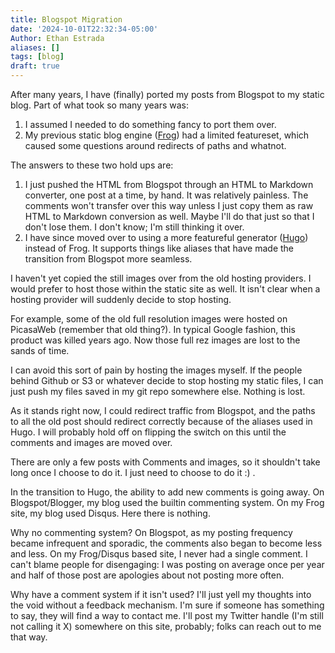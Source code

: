 ```yaml
---
title: Blogspot Migration
date: '2024-10-01T22:32:34-05:00'
Author: Ethan Estrada
aliases: []
tags: [blog]
draft: true
---
```


After many years, I have (finally) ported my posts
from Blogspot to my static blog.
Part of what took so many years was:

1. I assumed I needed to do something fancy to port them over.
2. My previous static blog engine ([Frog](https://github.com/greghendershott/frog))
   had a limited featureset,
   which caused some questions around redirects of paths and whatnot.

The answers to these two hold ups are:

1. I just pushed the HTML from Blogspot through an HTML to Markdown converter,
   one post at a time, by hand.
   It was relatively painless.
   The comments won't transfer over this way
   unless I just copy them as raw HTML to Markdown conversion as well.
   Maybe I'll do that just so that I don't lose them.
   I don't know; I'm still thinking it over.
2. I have since moved over to using a more featureful generator ([Hugo](https://gohugo.io/))
   instead of Frog.
   It supports things like aliases
   that have made the transition from Blogspot more seamless.

I haven't yet copied the still images over from the old hosting providers.
I would prefer to host those within the static site as well.
It isn't clear when a hosting provider will suddenly decide to stop hosting.

For example, some of the old full resolution images were hosted on PicasaWeb
(remember that old thing?).
In typical Google fashion,
this product was killed years ago.
Now those full rez images are lost to the sands of time.

I can avoid this sort of pain by hosting the images myself.
If the people behind Github or S3 or whatever decide to stop hosting my static files,
I can just push my files saved in my git repo somewhere else.
Nothing is lost.

As it stands right now, I could redirect traffic from Blogspot,
and the paths to all the old post should redirect correctly
because of the aliases used in Hugo.
I will probably hold off on flipping the switch on this
until the comments and images are moved over.

There are only a few posts with Comments and images,
so it shouldn't take long once I choose to do it.
I just need to choose to do it :) .

In the transition to Hugo,
the ability to add new comments is going away.
On Blogspot/Blogger, my blog used the builtin commenting system.
On my Frog site, my blog used Disqus.
Here there is nothing.

Why no commenting system?
On Blogspot, as my posting frequency became infrequent and sporadic,
the comments also began to become less and less.
On my Frog/Disqus based site,
I never had a single comment.
I can't blame people for disengaging:
I was posting on average once per year
and half of those post are apologies about not posting more often.

Why have a comment system if it isn't used?
I'll just yell my thoughts into the void
without a feedback mechanism.
I'm sure if someone has something to say,
they will find a way to contact me.
I'll post my Twitter handle (I'm still not calling it X) somewhere on this site,
probably;
folks can reach out to me that way.
